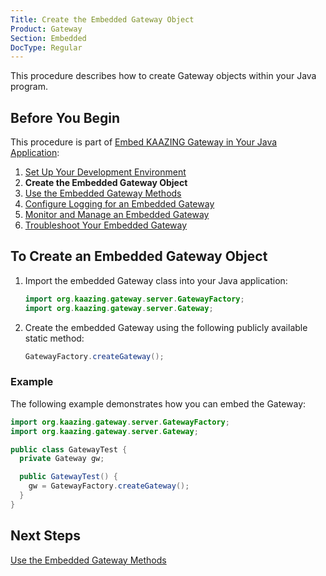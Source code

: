 ```yaml
---
Title: Create the Embedded Gateway Object
Product: Gateway
Section: Embedded
DocType: Regular
---
```


This procedure describes how to create Gateway objects within your Java program.

Before You Begin
----------------

This procedure is part of [Embed KAAZING Gateway in Your Java Application](../embedded-gateway/o_embedded_gateway.md):

1.  [Set Up Your Development Environment](../embedded-gateway/p_embedded_gateway_setup.md)
2.  **Create the Embedded Gateway Object**
3.  [Use the Embedded Gateway Methods](../embedded-gateway/p_embedded_gateway_methods.md)
4.  [Configure Logging for an Embedded Gateway](../embedded-gateway/p_embedded_gateway_logging.md)
5.  [Monitor and Manage an Embedded Gateway](../embedded-gateway/p_embedded_gateway_monitor.md)
6.  [Troubleshoot Your Embedded Gateway](../embedded-gateway/p_embedded_gateway_troubleshoot.md)

To Create an Embedded Gateway Object
-------------------------------------------

1.  Import the embedded Gateway class into your Java application:

    ``` java
    import org.kaazing.gateway.server.GatewayFactory;
    import org.kaazing.gateway.server.Gateway;
    ```

2.  Create the embedded Gateway using the following publicly available static method:

    ``` java
    GatewayFactory.createGateway();
    ```

### Example

The following example demonstrates how you can embed the Gateway:

``` java
import org.kaazing.gateway.server.GatewayFactory;
import org.kaazing.gateway.server.Gateway;

public class GatewayTest {
  private Gateway gw;

  public GatewayTest() {
    gw = GatewayFactory.createGateway();
  }
}
```

Next Steps
----------

[Use the Embedded Gateway Methods](../embedded-gateway/p_embedded_gateway_methods.md)
